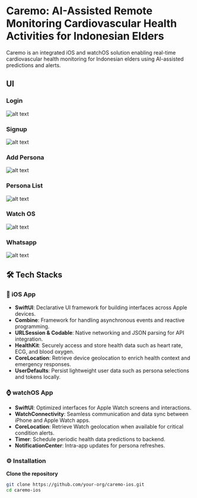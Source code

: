 # Caremo: AI-Assisted Remote Monitoring Cardiovascular Health Activities for Indonesian Elders

Caremo is an integrated iOS and watchOS solution enabling real-time cardiovascular health monitoring for Indonesian elders using AI-assisted predictions and alerts.

## UI

### Login
![alt text](image.png)

### Signup
![alt text](image-1.png)

### Add Persona
![alt text](image-2.png)

### Persona List
![alt text](image-3.png)

### Watch OS
![alt text](image-4.png)

### Whatsapp
![alt text](<WhatsApp Image 2025-07-10 at 20.48.06_1021bfd8.jpg>)

## 🛠️ Tech Stacks

### 📱 iOS App

- **SwiftUI**: Declarative UI framework for building interfaces across Apple devices.
- **Combine**: Framework for handling asynchronous events and reactive programming.
- **URLSession & Codable**: Native networking and JSON parsing for API integration.
- **HealthKit**: Securely access and store health data such as heart rate, ECG, and blood oxygen.
- **CoreLocation**: Retrieve device geolocation to enrich health context and emergency responses.
- **UserDefaults**: Persist lightweight user data such as persona selections and tokens locally.

### ⌚ watchOS App

- **SwiftUI**: Optimized interfaces for Apple Watch screens and interactions.
- **WatchConnectivity**: Seamless communication and data sync between iPhone and Apple Watch apps.
- **CoreLocation**: Retrieve Watch geolocation when available for critical condition alerts.
- **Timer**: Schedule periodic health data predictions to backend.
- **NotificationCenter**: Intra-app updates for persona refreshes.

### ⚙️ Installation

**Clone the repository**

```bash
git clone https://github.com/your-org/caremo-ios.git
cd caremo-ios
